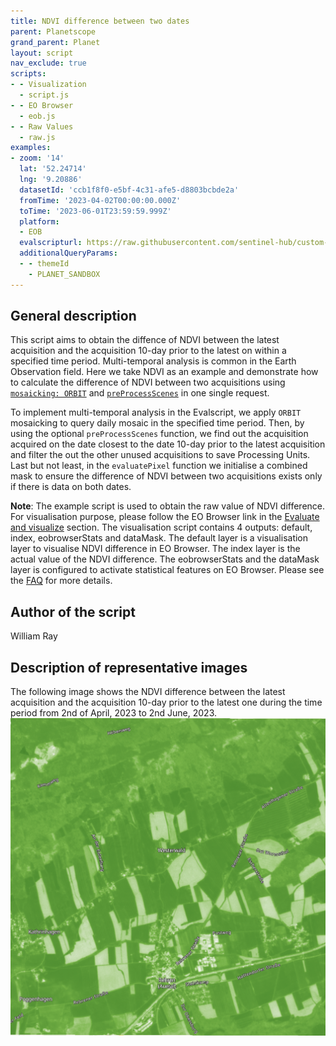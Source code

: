 ```yaml
---
title: NDVI difference between two dates
parent: Planetscope
grand_parent: Planet
layout: script
nav_exclude: true
scripts:
- - Visualization
  - script.js
- - EO Browser
  - eob.js
- - Raw Values
  - raw.js
examples:
- zoom: '14'
  lat: '52.24714'
  lng: '9.20886'
  datasetId: 'ccb1f8f0-e5bf-4c31-afe5-d8803bcbde2a'
  fromTime: '2023-04-02T00:00:00.000Z'
  toTime: '2023-06-01T23:59:59.999Z'
  platform:
  - EOB
  evalscripturl: https://raw.githubusercontent.com/sentinel-hub/custom-scripts/master/planet_scope/ndvi_difference/script.js
  additionalQueryParams:
  - - themeId
    - PLANET_SANDBOX
---
```


## General description
This script aims to obtain the diffence of NDVI between the latest acquisition and the acquisition 10-day prior to the latest on within a specified time period. Multi-temporal analysis is common in the Earth Observation field. Here we take NDVI as an example and demonstrate how to calculate the difference of NDVI between two acquisitions using [`mosaicking: ORBIT`](https://docs.sentinel-hub.com/api/latest/evalscript/v3/#mosaicking) and [`preProcessScenes`](https://docs.sentinel-hub.com/api/latest/evalscript/v3/#preprocessscenes-function-optional) in one single request.

To implement multi-temporal analysis in the Evalscript, we apply `ORBIT` mosaicking to query daily mosaic in the specified time period. Then, by using the optional `preProcessScenes` function, we find out the acquisition acquired on the date closest to the date 10-day prior to the latest acquisition and filter the out the other unused acquisitions to save Processing Units. Last but not least, in the `evaluatePixel` function we initialise a combined mask to ensure the difference of NDVI between two acquisitions exists only if there is data on both dates.

**Note**: The example script is used to obtain the raw value of NDVI difference. For visualisation purpose, please follow the EO Browser link in the [Evaluate and visualize](#evaluate-and-visualize) section. The visualisation script contains 4 outputs: default, index, eobrowserStats and dataMask. The default layer is a visualisation layer to visualise NDVI difference in EO Browser. The index layer is the actual value of the NDVI difference. The eobrowserStats and the dataMask layer is configured to activate statistical features on EO Browser. Please see the [FAQ](https://www.sentinel-hub.com/faq/#how-configure-your-layers-statistical-info-eo-browser) for more details.

## Author of the script

William Ray

## Description of representative images
The following image shows the NDVI difference between the latest acquisition and the acquisition 10-day prior to the latest one during the time period from 2nd of April, 2023 to 2nd June, 2023.
![NDVI difference example](fig/fig1.png)
